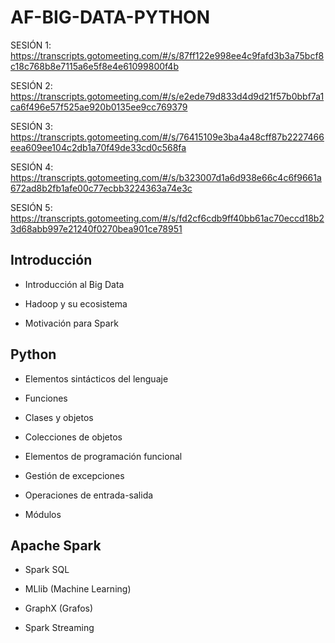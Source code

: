 # AF-BIG-DATA-PYTHON

SESIÓN 1: https://transcripts.gotomeeting.com/#/s/87ff122e998ee4c9fafd3b3a75bcf8c18c768b8e7115a6e5f8e4e61099800f4b

SESIÓN 2: https://transcripts.gotomeeting.com/#/s/e2ede79d833d4d9d21f57b0bbf7a1ca6f496e57f525ae920b0135ee9cc769379

SESIÓN 3: https://transcripts.gotomeeting.com/#/s/76415109e3ba4a48cff87b2227466eea609ee104c2db1a70f49de33cd0c568fa

SESIÓN 4: https://transcripts.gotomeeting.com/#/s/b323007d1a6d938e66c4c6f9661a672ad8b2fb1afe00c77ecbb3224363a74e3c

SESIÓN 5: https://transcripts.gotomeeting.com/#/s/fd2cf6cdb9ff40bb61ac70eccd18b23d68abb997e21240f0270bea901ce78951

## Introducción

- Introducción al Big Data

- Hadoop y su ecosistema

- Motivación para Spark

## Python

- Elementos sintácticos del lenguaje

- Funciones

- Clases y objetos

- Colecciones de objetos

- Elementos de programación funcional

- Gestión de excepciones

- Operaciones de entrada-salida

- Módulos

## Apache Spark

- Spark SQL

- MLlib (Machine Learning)

- GraphX (Grafos)

- Spark Streaming


